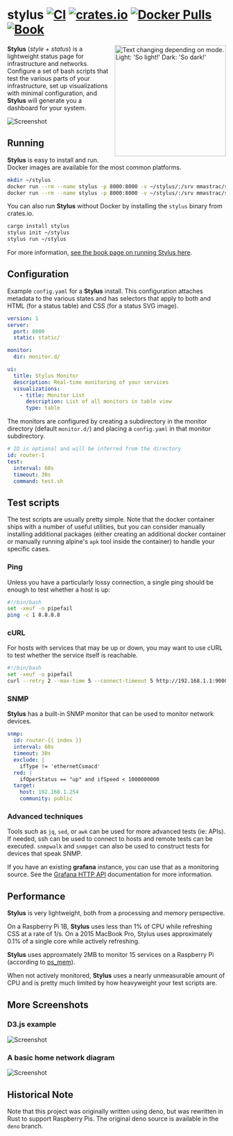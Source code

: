 # stylus [![CI](https://github.com/mmastrac/stylus/actions/workflows/build.yml/badge.svg)](https://github.com/mmastrac/stylus/actions/workflows/build.yml) [![crates.io](https://img.shields.io/crates/v/stylus.svg)](https://crates.io/crates/stylus) [![Docker Pulls](https://img.shields.io/docker/pulls/mmastrac/stylus.svg)](https://hub.docker.com/r/mmastrac/stylus) [![Book](https://img.shields.io/badge/book-online-blue)](https://mmastrac.github.io/stylus/)

<picture>
  <source media="(prefers-color-scheme: dark)" srcset="https://raw.githubusercontent.com/mmastrac/stylus/refs/heads/master/logo/stylus-white-1024x1024.svg">
  <img alt="Text changing depending on mode. Light: 'So light!' Dark: 'So dark!'" width="256" align="right" src="https://raw.githubusercontent.com/mmastrac/stylus/refs/heads/master/logo/stylus-black-1024x1024.svg">
</picture>

**Stylus** (_style + status_) is a lightweight status page for infrastructure
and networks. Configure a set of bash scripts that test the various parts of
your infrastructure, set up visualizations with minimal configuration, and
**Stylus** will generate you a dashboard for your system.

![Screenshot](docs/src/screenshots/screenshot-1.png)

## Running

**Stylus** is easy to install and run. Docker images are available for the most
common platforms.

```bash
mkdir ~/stylus
docker run --rm --name stylus -p 8000:8000 -v ~/stylus/:/srv mmastrac/stylus:latest init
docker run --rm --name stylus -p 8000:8000 -v ~/stylus/:/srv mmastrac/stylus:latest
```

You can also run **Stylus** without Docker by installing the `stylus` binary
from crates.io.

```bash
cargo install stylus
stylus init ~/stylus
stylus run ~/stylus
```

For more information, [see the book page on running Stylus here](https://mmastrac.github.io/stylus/getting-started/running.html).

## Configuration

Example `config.yaml` for a **Stylus** install. This configuration attaches
metadata to the various states and has selectors that apply to both and HTML
(for a status table) and CSS (for a status SVG image).

```yaml
version: 1
server:
  port: 8000
  static: static/

monitor:
  dir: monitor.d/

ui:
  title: Stylus Monitor
  description: Real-time monitoring of your services
  visualizations:
    - title: Monitor List
      description: List of all monitors in table view
      type: table
```

The monitors are configured by creating a subdirectory in the monitor directory
(default `monitor.d/`) and placing a `config.yaml` in that monitor subdirectory.

```yaml
# ID is optional and will be inferred from the directory
id: router-1
test:
  interval: 60s
  timeout: 30s
  command: test.sh
```

## Test scripts

The test scripts are usually pretty simple. Note that the docker container ships
with a number of useful utilities, but you can consider manually installing
additional packages (either creating an additional docker container or manually
running alpine's `apk` tool inside the container) to handle your specific cases.

### Ping

Unless you have a particularly lossy connection, a single ping should be enough
to test whether a host is up:

```bash
#!/bin/bash
set -xeuf -o pipefail
ping -c 1 8.8.8.8
```

### cURL

For hosts with services that may be up or down, you may want to use cURL to test
whether the service itself is reachable.

```bash
#!/bin/bash
set -xeuf -o pipefail
curl --retry 2 --max-time 5 --connect-timeout 5 http://192.168.1.1:9000
```

### SNMP

**Stylus** has a built-in SNMP monitor that can be used to monitor network
devices. 

```yaml
snmp:
  id: router-{{ index }}
  interval: 60s
  timeout: 30s
  exclude: |
    ifType != 'ethernetCsmacd'
  red: |
    ifOperStatus == "up" and ifSpeed < 1000000000
  target:
    host: 192.168.1.254
    community: public
```

### Advanced techniques

Tools such as `jq`, `sed`, or `awk` can be used for more advanced tests (ie:
APIs). If needed, ssh can be used to connect to hosts and remote tests can be
executed. `snmpwalk` and `snmpget` can also be used to construct tests for
devices that speak SNMP.

If you have an existing **grafana** instance, you can use that as a monitoring
source. See the [Grafana HTTP
API](https://grafana.com/docs/grafana/latest/developers/http_api/) documentation
for more information.

## Performance

**Stylus** is very lightweight, both from a processing and memory perspective.

On a Raspberry Pi 1B, **Stylus** uses less than 1% of CPU while refreshing CSS
at a rate of 1/s. On a 2015 MacBook Pro, Stylus uses approximately 0.1% of a
single core while actively refreshing.

**Stylus** uses approxmately 2MB to monitor 15 services on a Raspberry Pi
(according to
[ps_mem](https://raw.githubusercontent.com/pixelb/ps_mem/master/ps_mem.py)).

When not actively monitored, **Stylus** uses a nearly unmeasurable amount of CPU
and is pretty much limited by how heavyweight your test scripts are.

## More Screenshots

### D3.js example

![Screenshot](docs/src/screenshots/screenshot-3.png)

### A basic home network diagram

![Screenshot](docs/src/screenshots/screenshot-2.png)

## Historical Note

Note that this project was originally written using deno, but was rewritten in
Rust to support Raspberry Pis. The original deno source is available in the
`deno` branch.
